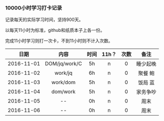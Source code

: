 ### 10000小时学习打卡记录

记录每天的实际学习时间，坚持900天。

以每天11小时为标准，github和纸质本子上各一份。

完成11小时学习则打一次卡，不到11小时则不计入次数。




  |      日期     |       内容       |   时间   |   11h？   |   次数   |    备注     |
  | :-----------: | :--------------: | :------: | :-------: | :------: | :---------: |
  |   2016-11-01  |   DOM/jq/work/C  |    5h    |     n     |    0     |  睡少起晚   |
  |   2016-11-02  |     work/jq      |    6h    |     n     |    0     |  聚餐 鲍    |
  |   2016-11-03  |     work/dom     |    5h    |     n     |    0     |  饭局 蓝    |
  |   2016-11-04  |     dom/work     |    5h    |     n     |    0     |  家务争吵   |
  |   2016-11-05  |        --        |    0h    |     n     |    0     |    周末     |
  |   2016-11-06  |        --        |    0h    |     n     |    0     |    周末     |